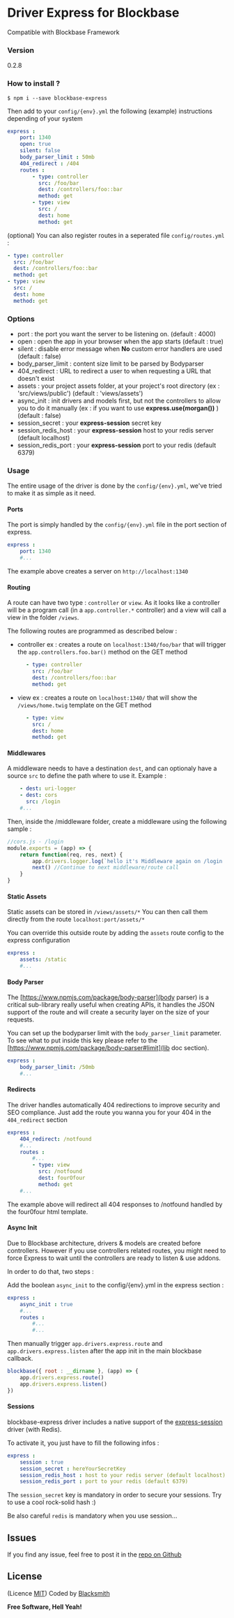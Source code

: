 # Driver Express for Blockbase
Compatible with Blockbase Framework

### Version
0.2.8

### How to install ?
```shell
$ npm i --save blockbase-express
```

Then add to your `config/{env}.yml` the following (example) instructions depending of your system
```yml
express :
    port: 1340
    open: true
    silent: false
    body_parser_limit : 50mb
    404_redirect : /404
    routes :
        - type: controller
          src: /foo/bar
          dest: /controllers/foo::bar
          method: get
        - type: view
          src: /
          dest: home
          method: get
```

(optional) You can also register routes in a seperated file `config/routes.yml` :

```yml
- type: controller
  src: /foo/bar
  dest: /controllers/foo::bar
  method: get
- type: view
  src: /
  dest: home
  method: get
```

### Options

- port : the port you want the server to be listening on. (default : 4000)
- open : open the app in your browser when the app starts (default : true)
- silent : disable error message when __No__ custom error handlers are used (default : false)
- body_parser_limit : content size limit to be parsed by Bodyparser
- 404_redirect : URL to redirect a user to when requesting a URL that doesn't exist
- assets : your project assets folder, at your project's root directory (ex : 'src/views/public') (default : 'views/assets')
- async_init : init drivers and models first, but not the controllers to allow you to do it manually (ex : if you want to use __express.use(morgan())__ ) (default : false)
- session_secret : your __express-session__ secret key
- session_redis_host : your __express-session__ host to your redis server (default localhost)
- session_redis_port : your __express-session__ port to your redis (default 6379)

### Usage
The entire usage of the driver is done by the `config/{env}.yml`, we've tried to make it as simple as it need.

#### Ports
The port is simply handled by the `config/{env}.yml` file in the port section of express.

```yml
express :
    port: 1340
    #...
```

The example above creates a server on `http://localhost:1340`


#### Routing
A route can have two type : `controller` or `view`.
As it looks like a controller will be a program call (in a `app.controller.*` controller) and a view will call a view in the folder `/views`.

The following routes are programmed as described below :

* controller
ex : creates a route on `localhost:1340/foo/bar` that will trigger the `app.controllers.foo.bar()` method on the GET method
```yml
      - type: controller
        src: /foo/bar
        dest: /controllers/foo::bar
        method: get
```

* view
ex : creates a route on `localhost:1340/` that will show the `/views/home.twig` template on the GET method
```yml
      - type: view
        src: /
        dest: home
        method: get
```

#### Middlewares

A middleware needs to have a destination `dest`, and can optionaly have a source `src` to define the path where to use it.
Example : 
```yaml
    - dest: uri-logger
    - dest: cors
      src: /login
    #...
```

Then, inside the /middleware folder, create a middleware using the following sample :
```js
//cors.js - /login
module.exports = (app) => {
    return function(req, res, next) {
        app.drivers.logger.log(`hello it's Middleware again on /login !`)
        next() //Continue to next middleware/route call
    }
}

```

#### Static Assets
Static assets can be stored in `/views/assets/*`
You can then call them directly from the route `localhost:port/assets/*`

You can override this outside route by adding the `assets` route config to the express configuration

```yml
express :
    assets: /static
    #...
```

#### Body Parser
The [https://www.npmjs.com/package/body-parser](body parser) is a critical sub-library really useful when creating APIs, it handles the JSON support of the route and will create a security layer on the size of your requests.

You can set up the bodyparser limit with the `body_parser_limit` parameter.
To see what to put inside this key please refer to the [https://www.npmjs.com/package/body-parser#limit](lib doc section).

```yml
express :
    body_parser_limit: /50mb
    #...
```

#### Redirects
The driver handles automatically 404 redirections to improve security and SEO compliance.
Just add the route you wanna you for your 404 in the `404_redirect` section

```yml
express :
    404_redirect: /notfound
    #...
    routes :
        #...
        - type: view
          src: /notfound
          dest: fourOfour
          method: get
    #...
```

The example above will redirect all 404 responses to /notfound handled by the four0four html template.

#### Async Init
Due to Blockbase architecture, drivers & models are created before controllers. However if you use controllers related routes, you might need to force Express to wait until the controllers are ready to listen & use addons.

In order to do that, two steps :

Add the boolean `async_init` to the config/{env}.yml in the express section :
```yml
express :
    async_init : true
    #...
    routes :
        #...
        #...
```

Then manually trigger `app.drivers.express.route` and `app.drivers.express.listen` after the app init in the main blockbase callback.
```js
blockbase({ root : __dirname }, (app) => {
    app.drivers.express.route()
    app.drivers.express.listen()
})
```

#### Sessions
blockbase-express driver includes a native support of the [express-session](https://www.npmjs.com/package/express-session) driver (with Redis).

To activate it, you just have to fill the following infos :
```yml
express :
    session : true
    session_secret : hereYourSecretKey
    session_redis_host : host to your redis server (default localhost)
    session_redis_port : port to your redis (default 6379)
```

The `session_secret` key is mandatory in order to secure your sessions. Try to use a cool rock-solid hash :)

Be also careful `redis` is mandatory when you use session...

Issues
-
If you find any issue, feel free to post it in the [repo on Github](https://github.com/blacksmithstudio/blockbase-express/issues)

License
----
(Licence [MIT](https://github.com/blacksmithstudio/blockbase-express/blob/master/LICENCE))
Coded by [Blacksmith](https://www.blacksmith.studio)


**Free Software, Hell Yeah!**

[Node.js]:https://nodejs.org/en
[NPM]:https://www.npmjs.com
